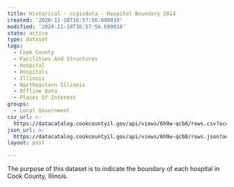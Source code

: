 ```yaml
---
title: Historical - ccgisdata - Hospital Boundary 2014
created: '2020-11-10T16:57:56.690010'
modified: '2020-11-10T16:57:56.690018'
state: active
type: dataset
tags:
  - Cook County
  - Facilities And Structures
  - Hospital
  - Hospitals
  - Illinois
  - Northeastern Illinois
  - Offline Data
  - Places Of Interest
groups:
  - Local Government
csv_url: >-
  https://datacatalog.cookcountyil.gov/api/views/6h9w-qcb8/rows.csv?accessType=DOWNLOAD
json_url: >-
  https://datacatalog.cookcountyil.gov/api/views/6h9w-qcb8/rows.json?accessType=DOWNLOAD
layout: post

---
```

The purpose of this dataset is to indicate the boundary of each hospital in Cook County, Illinois.
